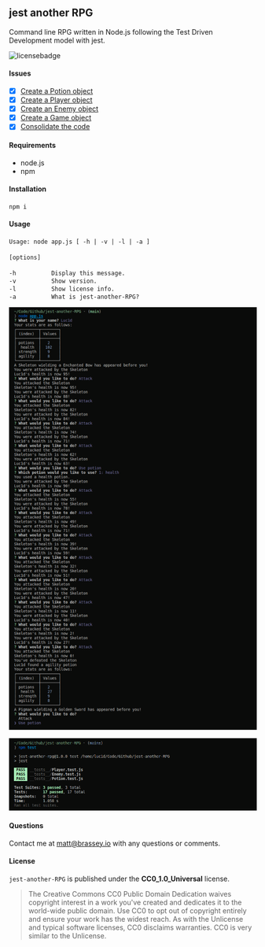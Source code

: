 ## jest another RPG

Command line RPG written in Node.js following the Test Driven Development model with jest.

![licensebadge](https://img.shields.io/badge/license-CC0_1.0_Universal-blue)

#### Issues

- [x] [Create a Potion object](https://github.com/MBrassey/jest-another-RPG/issues/1)
- [x] [Create a Player object](https://github.com/MBrassey/jest-another-RPG/issues/2)
- [x] [Create an Enemy object](https://github.com/MBrassey/jest-another-RPG/issues/3)
- [x] [Create a Game object](https://github.com/MBrassey/jest-another-RPG/issues/4)
- [x] [Consolidate the code](https://github.com/MBrassey/jest-another-RPG/issues/5)

#### Requirements

- node.js
- npm

#### Installation

    npm i

#### Usage

    Usage: node app.js [ -h | -v | -l | -a ]

    [options]

    -h          Display this message.
    -v          Show version.
    -l          Show license info.
    -a          What is jest-another-RPG?

[<p align="center"><img src="lib/Preview.png">](https://brassey.io/)

[<p align="center"><img src="lib/Preview1.png">](https://brassey.io/)

#### Questions

Contact me at [matt@brassey.io](mailto:matt@brassey.io) with any questions or comments.

#### License

`jest-another-RPG` is published under the **CC0_1.0_Universal** license.

> The Creative Commons CC0 Public Domain Dedication waives copyright interest in a work you've created and dedicates it to the world-wide public domain. Use CC0 to opt out of copyright entirely and ensure your work has the widest reach. As with the Unlicense and typical software licenses, CC0 disclaims warranties. CC0 is very similar to the Unlicense.
